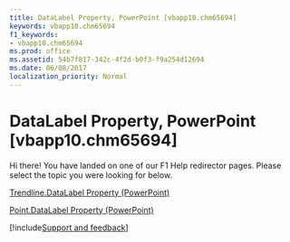 ```yaml
---
title: DataLabel Property, PowerPoint [vbapp10.chm65694]
keywords: vbapp10.chm65694
f1_keywords:
- vbapp10.chm65694
ms.prod: office
ms.assetid: 54b7f817-342c-4f2d-b0f3-f9a254d12694
ms.date: 06/08/2017
localization_priority: Normal
---
```



# DataLabel Property, PowerPoint [vbapp10.chm65694]

Hi there! You have landed on one of our F1 Help redirector pages. Please select the topic you were looking for below.

[Trendline.DataLabel Property (PowerPoint)](http://msdn.microsoft.com/library/6c1a6934-3c7a-6732-c613-2adc32bd93e2%28Office.15%29.aspx)

[Point.DataLabel Property (PowerPoint)](http://msdn.microsoft.com/library/0f202f4c-2627-09e0-38d8-fd51aa1cdfb1%28Office.15%29.aspx)

[!include[Support and feedback](~/includes/feedback-boilerplate.md)]